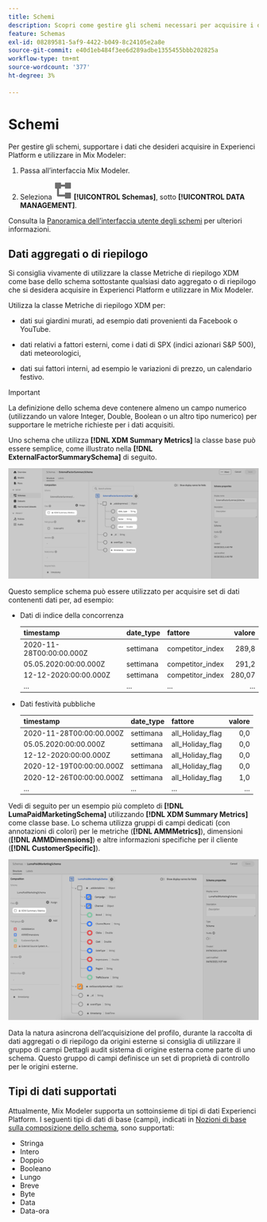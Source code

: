 ```yaml
---
title: Schemi
description: Scopri come gestire gli schemi necessari per acquisire i dati in Mix Modeler.
feature: Schemas
exl-id: 08289581-5af9-4422-b049-8c24105e2a8e
source-git-commit: e40d1eb484f3ee6d289adbe1355455bbb202825a
workflow-type: tm+mt
source-wordcount: '377'
ht-degree: 3%

---
```


# Schemi

Per gestire gli schemi, supportare i dati che desideri acquisire in Experienci Platform e utilizzare in Mix Modeler:

1. Passa all’interfaccia Mix Modeler.

1. Seleziona ![Schemi](../assets/icons/Schemas.svg) **[!UICONTROL Schemas]**, sotto **[!UICONTROL DATA MANAGEMENT]**.

Consulta la [Panoramica dell’interfaccia utente degli schemi](https://experienceleague.adobe.com/docs/experience-platform/xdm/ui/overview.html?lang=en) per ulteriori informazioni.

## Dati aggregati o di riepilogo

Si consiglia vivamente di utilizzare la classe Metriche di riepilogo XDM come base dello schema sottostante qualsiasi dato aggregato o di riepilogo che si desidera acquisire in Experienci Platform e utilizzare in Mix Modeler.

Utilizza la classe Metriche di riepilogo XDM per:

- dati sui giardini murati, ad esempio dati provenienti da Facebook o YouTube.

- dati relativi a fattori esterni, come i dati di SPX (indici azionari S&amp;P 500), dati meteorologici,

- dati sui fattori interni, ad esempio le variazioni di prezzo, un calendario festivo.

>[!IMPORTANT]
>
>La definizione dello schema deve contenere almeno un campo numerico (utilizzando un valore Integer, Double, Boolean o un altro tipo numerico) per supportare le metriche richieste per i dati acquisiti.

Uno schema che utilizza **[!DNL XDM Summary Metrics]** la classe base può essere semplice, come illustrato nella **[!DNL ExternalFactorSummarySchema]** di seguito.

![Schema Fattori Esterni](../assets/external-factors-schema.png)

Questo semplice schema può essere utilizzato per acquisire set di dati contenenti dati per, ad esempio:

- Dati di indice della concorrenza

  | timestamp | date_type | fattore | valore |
  |---|---|---|--:|
  | 2020-11-28T00:00:00.000Z | settimana | competitor_index | 289,8 |
  | 05.05.2020:00:00.000Z | settimana | competitor_index | 291,2 |
  | 12-12-2020:00:00.000Z | settimana | competitor_index | 280,07 |
  | ... | ... | ... | ... |

- Dati festività pubbliche

  | timestamp | date_type | fattore | valore |
  |---|---|---|--:|
  | 2020-11-28T00:00:00.000Z | settimana | all_Holiday_flag | 0,0 |
  | 05.05.2020:00:00.000Z | settimana | all_Holiday_flag | 0,0 |
  | 12-12-2020:00:00.000Z | settimana | all_Holiday_flag | 0,0 |
  | 2020-12-19T00:00:00.000Z | settimana | all_Holiday_flag | 0,0 |
  | 2020-12-26T00:00:00.000Z | settimana | all_Holiday_flag | 1,0 |
  | ... | ... | ... | ... |


Vedi di seguito per un esempio più completo di **[!DNL LumaPaidMarketingSchema]** utilizzando **[!DNL XDM Summary Metrics]** come classe base. Lo schema utilizza gruppi di campi dedicati (con annotazioni di colori) per le metriche (**[!DNL AMMMetrics]**), dimensioni (**[!DNL AMMDimensions]**) e altre informazioni specifiche per il cliente (**[!DNL CustomerSpecific]**).

![Schema di riepilogo](../assets/summary-schema.png)

Data la natura asincrona dell’acquisizione del profilo, durante la raccolta di dati aggregati o di riepilogo da origini esterne si consiglia di utilizzare il gruppo di campi Dettagli audit sistema di origine esterna come parte di uno schema. Questo gruppo di campi definisce un set di proprietà di controllo per le origini esterne.


## Tipi di dati supportati

Attualmente, Mix Modeler supporta un sottoinsieme di tipi di dati Experienci Platform. I seguenti tipi di dati di base (campi), indicati in [Nozioni di base sulla composizione dello schema](https://experienceleague.adobe.com/docs/experience-platform/xdm/schema/composition.html?lang=en#data-type), sono supportati:

- Stringa
- Intero
- Doppio
- Booleano
- Lungo
- Breve
- Byte
- Data
- Data-ora
